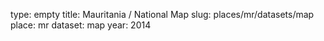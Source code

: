 type: empty
title: Mauritania / National Map
slug: places/mr/datasets/map
place: mr
dataset: map
year: 2014
